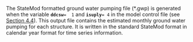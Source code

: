 The StateMod formatted ground water pumping file (\*.gwp) is generated when the variable **`ddcsw`**`=  1`
and **`isuply`**`= 4` in the model control file (see [Section 4.4](../InputDescription/44.md)). This output file contains the 
estimated monthly ground water pumping for each structure. It is written in the standard StateMod format 
in calendar year format for time series information. 